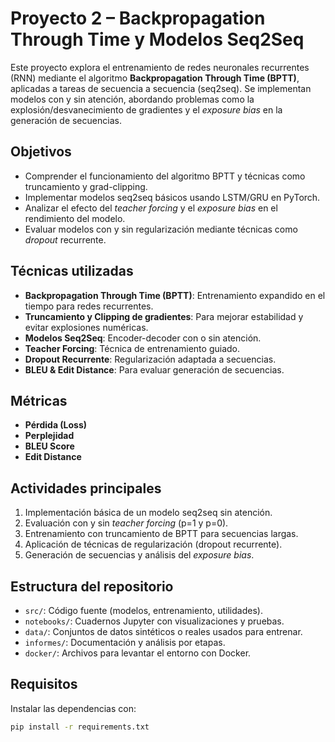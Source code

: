 # Proyecto 2 – Backpropagation Through Time y Modelos Seq2Seq

Este proyecto explora el entrenamiento de redes neuronales recurrentes (RNN) mediante el algoritmo **Backpropagation Through Time (BPTT)**, aplicadas a tareas de secuencia a secuencia (seq2seq). Se implementan modelos con y sin atención, abordando problemas como la explosión/desvanecimiento de gradientes y el *exposure bias* en la generación de secuencias.

## Objetivos

- Comprender el funcionamiento del algoritmo BPTT y técnicas como truncamiento y grad-clipping.
- Implementar modelos seq2seq básicos usando LSTM/GRU en PyTorch.
- Analizar el efecto del *teacher forcing* y el *exposure bias* en el rendimiento del modelo.
- Evaluar modelos con y sin regularización mediante técnicas como *dropout* recurrente.

## Técnicas utilizadas

- **Backpropagation Through Time (BPTT)**: Entrenamiento expandido en el tiempo para redes recurrentes.
- **Truncamiento y Clipping de gradientes**: Para mejorar estabilidad y evitar explosiones numéricas.
- **Modelos Seq2Seq**: Encoder-decoder con o sin atención.
- **Teacher Forcing**: Técnica de entrenamiento guiado.
- **Dropout Recurrente**: Regularización adaptada a secuencias.
- **BLEU & Edit Distance**: Para evaluar generación de secuencias.

## Métricas

- **Pérdida (Loss)**
- **Perplejidad**
- **BLEU Score**
- **Edit Distance**

## Actividades principales

1. Implementación básica de un modelo seq2seq sin atención.
2. Evaluación con y sin *teacher forcing* (p=1 y p=0).
3. Entrenamiento con truncamiento de BPTT para secuencias largas.
4. Aplicación de técnicas de regularización (dropout recurrente).
5. Generación de secuencias y análisis del *exposure bias*.

## Estructura del repositorio

- `src/`: Código fuente (modelos, entrenamiento, utilidades).
- `notebooks/`: Cuadernos Jupyter con visualizaciones y pruebas.
- `data/`: Conjuntos de datos sintéticos o reales usados para entrenar.
- `informes/`: Documentación y análisis por etapas.
- `docker/`: Archivos para levantar el entorno con Docker.

## Requisitos

Instalar las dependencias con:

```bash
pip install -r requirements.txt

